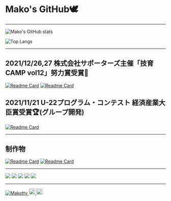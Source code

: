<h1>Mako's GitHub🕊</h1>
<hr>

![Mako's GitHub stats](https://github-readme-stats.vercel.app/api?username=Makotty&count_private=true&show_icons=true)

![Top Langs](https://github-readme-stats.vercel.app/api/top-langs/?username=Makotty&layout=compact&langs_count=7)


<hr>

<h2>2021/12/26,27 株式会社サポーターズ主催「技育CAMP vol12」努力賞受賞🏅</h2>

[![Readme Card](https://github-readme-stats.vercel.app/api/pin/?username=Makotty&repo=E-Code_front&show_owner=true)](https://github.com/Makotty/E-Code_front)
[![Readme Card](https://github-readme-stats.vercel.app/api/pin/?username=Makotty&repo=E-Code_api&show_owner=true)](https://github.com/Makotty/E-Code_api)

<h2>2021/11/21 U-22プログラム・コンテスト 経済産業大臣賞受賞🏆(グループ開発)</h2>

[![Readme Card](https://github-readme-stats.vercel.app/api/pin/?username=mkakeru&repo=U-22&show_owner=true)](https://github.com/mkakeru/U-22)

<hr>

<h2>制作物</h2>

[![Readme Card](https://github-readme-stats.vercel.app/api/pin/?username=MakoHato&repo=MakotoHato&show_owner=true)](https://github.com/MakoHato/MakotoHato)
[![Readme Card](https://github-readme-stats.vercel.app/api/pin/?username=BeautySalonSUGINO&repo=ver1&show_owner=true)](https://github.com/BeautySalonSUGINO/ver1)

<hr>

![](https://github-profile-summary-cards.vercel.app/api/cards/profile-details?username=Makotty&theme=default)
![](https://github-profile-summary-cards.vercel.app/api/cards/repos-per-language?username=Makotty&theme=default)
![](https://github-profile-summary-cards.vercel.app/api/cards/most-commit-language?username=Makotty&theme=default)
![](https://github-profile-summary-cards.vercel.app/api/cards/stats?username=Makotty&theme=default)
![](https://github-profile-summary-cards.vercel.app/api/cards/productive-time?username=Makotty&theme=default)

<hr>

<p align="left"> 
  <a href="https://github.com/Makotty/Makotty/">
    <img src="https://komarev.com/ghpvc/?username=Makotty" alt="Makotty" />
  </a>
  <a href="http://twitter.com/mak0tsx">
    <img height="20" src="https://img.shields.io/twitter/follow/mak0tsx?label=Twitter&logo=twitter&style=flat" />
  </a>
  <a href="https://github.com/Makotty">
    <img height="20" src="https://img.shields.io/github/followers/Makotty?label=follow&logo=github&style=flat" />
  </a>
</p>
